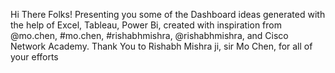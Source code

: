 Hi There Folks! Presenting you some of the Dashboard ideas generated with the help of Excel, Tableau, Power Bi, created with inspiration from @mo.chen, #mo.chen, #rishabhmishra, @rishabhmishra, and Cisco Network Academy.
Thank You to Rishabh Mishra ji, sir Mo Chen, for all of your efforts
